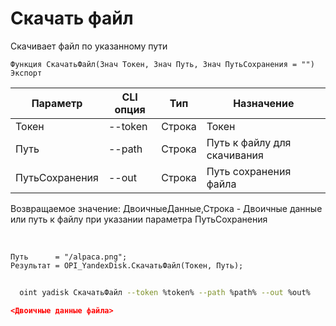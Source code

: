 ﻿---
sidebar_position: 7
---

# Скачать файл
 Скачивает файл по указанному пути



`Функция СкачатьФайл(Знач Токен, Знач Путь, Знач ПутьСохранения = "") Экспорт`

  | Параметр | CLI опция | Тип | Назначение |
  |-|-|-|-|
  | Токен | --token | Строка | Токен |
  | Путь | --path | Строка | Путь к файлу для скачивания |
  | ПутьСохранения | --out | Строка | Путь сохранения файла |

  
  Возвращаемое значение:   ДвоичныеДанные,Строка - Двоичные данные или путь к файлу при указании параметра ПутьСохранения

<br/>




```bsl title="Пример кода"
Путь      = "/alpaca.png";
Результат = OPI_YandexDisk.СкачатьФайл(Токен, Путь);
```



```sh title="Пример команды CLI"
    
  oint yadisk СкачатьФайл --token %token% --path %path% --out %out%

```

```json title="Результат"
<Двоичные данные файла>
```
